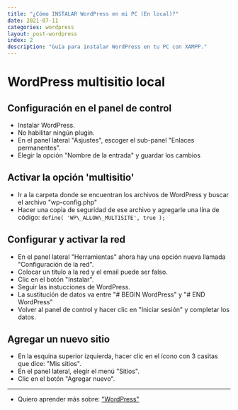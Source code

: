 ```yaml
---
title: "¿Cómo INSTALAR WordPress en mi PC (En local)?"
date: 2021-07-11
categories: wordpress
layout: post-wordpress
index: 2
description: "Guía para instalar WordPress en tu PC con XAMPP."
---
```


# WordPress multisitio local

## Configuración en el panel de control
- Instalar WordPress.
- No habilitar ningún plugin.
- En el panel lateral "Asjustes", escoger el sub-panel "Enlaces permanentes".
- Elegir la opción "Nombre de la entrada" y guardar los cambios

## Activar la opción 'multisitio'
- Ir a la carpeta donde se encuentran los archivos de WordPress y buscar el archivo "wp-config.php"
- Hacer una copia de seguridad de ese archivo y agregarle una lína de código: `define( 'WP\_ALLOW\_MULTISITE', true );`

## Configurar y activar la red
- En el panel lateral "Herramientas" ahora hay una opción nueva llamada "Configuración de la red".
- Colocar un título a la red y el email puede ser falso.
- Clic en el botón "Instalar".
- Seguir las instucciones de WordPress.
- La sustitución de datos va entre "# BEGIN WordPress" y "# END WordPress"
- Volver al panel de control y hacer clic en "Iniciar sesión" y completar los datos.

## Agregar un nuevo sitio
- En la esquina superior izquierda, hacer clic en el ícono con 3 casitas que dice: "Mis sitios".
- En el panel lateral, elegir el menú "Sitios".
- Clic en el botón "Agregar nuevo".


***

- Quiero aprender más sobre: ["WordPress"](../00/wordpress)
